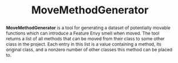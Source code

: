 ---
title: "MoveMethodGenerator"
collection: tools
permalink: /tool/move-method-generator
paperurl: 'https://doi.org/10.1109/IWoR.2019.00012'
tool: 'https://github.com/JetBrains-Research/MoveMethodGenerator'
pdf: 'https://www.researchgate.net/profile/Timofey-Bryksin-2/publication/335945222_Evaluation_of_Move_Method_Refactorings_Recommendation_Algorithms_Are_We_Doing_It_Right/links/5dee9cbc4585159aa470f15c/Evaluation-of-Move-Method-Refactorings-Recommendation-Algorithms-Are-We-Doing-It-Right.pdf'
tag: 'A tool for generating a dataset of potentially movable functions which can introduce a Feature Envy smell when moved.'
abstract: '<p><b>MoveMethodGenerator</b> is a tool for generating a dataset of potentially movable functions which can introduce a Feature Envy smell when moved. The tool returns a list of all methods that can be moved from their class to some other class in the project. Each entry in this list is a value containing a method, its original class, and a nonzero number of other classes this method can be placed to.</p>'
---